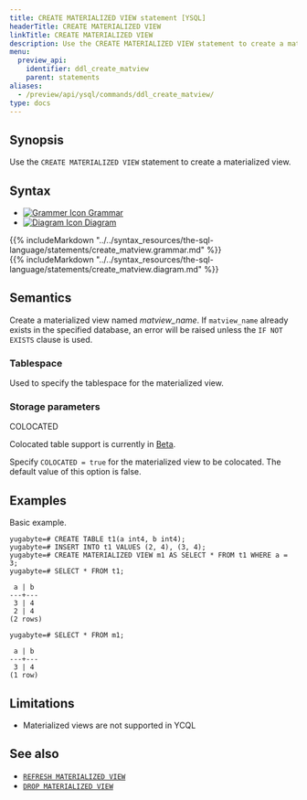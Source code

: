 ```yaml
---
title: CREATE MATERIALIZED VIEW statement [YSQL]
headerTitle: CREATE MATERIALIZED VIEW
linkTitle: CREATE MATERIALIZED VIEW
description: Use the CREATE MATERIALIZED VIEW statement to create a materialized view.
menu:
  preview_api:
    identifier: ddl_create_matview
    parent: statements
aliases:
  - /preview/api/ysql/commands/ddl_create_matview/
type: docs
---
```


## Synopsis

Use the `CREATE MATERIALIZED VIEW` statement to create a materialized view.

## Syntax

<ul class="nav nav-tabs nav-tabs-yb">
  <li >
    <a href="#grammar" class="nav-link active" id="grammar-tab" data-toggle="tab" role="tab" aria-controls="grammar" aria-selected="true">
      <img src="/icons/file-lines.svg" alt="Grammer Icon">
      Grammar
    </a>
  </li>
  <li>
    <a href="#diagram" class="nav-link" id="diagram-tab" data-toggle="tab" role="tab" aria-controls="diagram" aria-selected="false">
      <img src="/icons/diagram.svg" alt="Diagram Icon">
      Diagram
    </a>
  </li>
</ul>

<div class="tab-content">
  <div id="grammar" class="tab-pane fade show active" role="tabpanel" aria-labelledby="grammar-tab">
  {{% includeMarkdown "../../syntax_resources/the-sql-language/statements/create_matview.grammar.md" %}}
  </div>
  <div id="diagram" class="tab-pane fade" role="tabpanel" aria-labelledby="diagram-tab">
  {{% includeMarkdown "../../syntax_resources/the-sql-language/statements/create_matview.diagram.md" %}}
  </div>
</div>

## Semantics

Create a materialized view named *matview_name*. If `matview_name` already exists in the specified database, an error will be raised unless the `IF NOT EXISTS` clause is used.

### Tablespace

Used to specify the tablespace for the materialized view.

### Storage parameters

COLOCATED

Colocated table support is currently in [Beta](/preview/faq/general/#what-is-the-definition-of-the-beta-feature-tag).

Specify `COLOCATED = true` for the materialized view to be colocated. The default value of this option is false.

## Examples

Basic example.

```plpgsql
yugabyte=# CREATE TABLE t1(a int4, b int4);
yugabyte=# INSERT INTO t1 VALUES (2, 4), (3, 4);
yugabyte=# CREATE MATERIALIZED VIEW m1 AS SELECT * FROM t1 WHERE a = 3;
yugabyte=# SELECT * FROM t1;
```

```output
 a | b
---+---
 3 | 4
 2 | 4
(2 rows)
```

```plpgsql
yugabyte=# SELECT * FROM m1;
```

```output
 a | b
---+---
 3 | 4
(1 row)
```

## Limitations

- Materialized views are not supported in YCQL

## See also

- [`REFRESH MATERIALIZED VIEW`](../ddl_refresh_matview)
- [`DROP MATERIALIZED VIEW`](../ddl_drop_matview)
